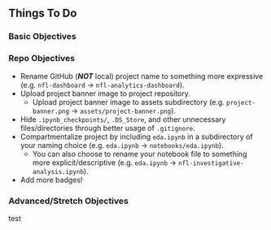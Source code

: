 ## Things To Do

### **Basic Objectives**

### **Repo Objectives**

- Rename GitHub (**_NOT_** local) project name to something more expressive (e.g. `nfl-dashboard` -> `nfl-analytics-dashboard`).
- Upload project banner image to project repository.
  - Upload project banner image to assets subdirectory (e.g. `project-banner.png` -> `assets/project-banner.png`).
- Hide `.ipynb_checkpoints/`, `.DS_Store`, and other unnecessary files/directories through better usage of `.gitignore`.
- Compartmentalize project by including `eda.ipynb` in a subdirectory of your naming choice (e.g. `eda.ipynb` -> `notebooks/eda.ipynb`).
  - You can also choose to rename your notebook file to something more explicit/descriptive (e.g. `eda.ipynb` -> `nfl-investigative-analysis.ipynb`).
- Add more badges!

### **Advanced/Stretch Objectives**

test
